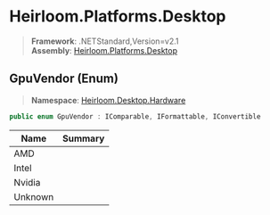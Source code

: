 # Heirloom.Platforms.Desktop

> **Framework**: .NETStandard,Version=v2.1  
> **Assembly**: [Heirloom.Platforms.Desktop][0]

## GpuVendor (Enum)

> **Namespace**: [Heirloom.Desktop.Hardware][0]

```cs
public enum GpuVendor : IComparable, IFormattable, IConvertible
```

| Name    | Summary |
|---------|---------|
| AMD     |         |
| Intel   |         |
| Nvidia  |         |
| Unknown |         |

[0]: ../../Heirloom.Platforms.Desktop.md
